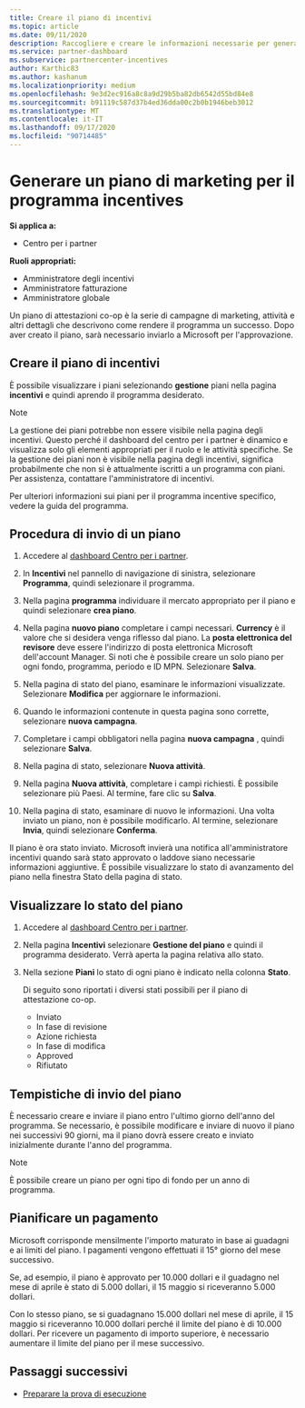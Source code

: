 ```yaml
---
title: Creare il piano di incentivi
ms.topic: article
ms.date: 09/11/2020
description: Raccogliere e creare le informazioni necessarie per generare un piano di marketing efficace per il programma incentives.
ms.service: partner-dashboard
ms.subservice: partnercenter-incentives
author: Karthic83
ms.author: kashanum
ms.localizationpriority: medium
ms.openlocfilehash: 9e3d2ec916a8c8a9d29b5ba82db6542d55bd84e8
ms.sourcegitcommit: b91119c587d37b4ed36dda00c2b0b1946beb3012
ms.translationtype: MT
ms.contentlocale: it-IT
ms.lasthandoff: 09/17/2020
ms.locfileid: "90714485"
---
```

# <a name="generate-a-marketing-plan-for-your-incentives-program"></a>Generare un piano di marketing per il programma incentives

**Si applica a:**

- Centro per i partner

**Ruoli appropriati:**

- Amministratore degli incentivi
- Amministratore fatturazione
- Amministratore globale

Un piano di attestazioni co-op è la serie di campagne di marketing, attività e altri dettagli che descrivono come rendere il programma un successo. Dopo aver creato il piano, sarà necessario inviarlo a Microsoft per l'approvazione.

## <a name="create-your-incentives-plan"></a>Creare il piano di incentivi

È possibile visualizzare i piani selezionando **gestione** piani nella pagina **incentivi** e quindi aprendo il programma desiderato.

>[!NOTE]
>La gestione dei piani potrebbe non essere visibile nella pagina degli incentivi. Questo perché il dashboard del centro per i partner è dinamico e visualizza solo gli elementi appropriati per il ruolo e le attività specifiche. Se la gestione dei piani non è visibile nella pagina degli incentivi, significa probabilmente che non si è attualmente iscritti a un programma con piani. Per assistenza, contattare l'amministratore di incentivi.

Per ulteriori informazioni sui piani per il programma incentive specifico, vedere la guida del programma.

## <a name="how-to-submit-a-plan"></a>Procedura di invio di un piano

1. Accedere al [dashboard Centro per i partner](https://partner.microsoft.com/dashboard/).

2. In **Incentivi** nel pannello di navigazione di sinistra, selezionare **Programma**, quindi selezionare il programma. 

3. Nella pagina **programma** individuare il mercato appropriato per il piano e quindi selezionare **crea piano**. 

4. Nella pagina **nuovo piano** completare i campi necessari. **Currency** è il valore che si desidera venga riflesso dal piano. La **posta elettronica del revisore** deve essere l'indirizzo di posta elettronica Microsoft dell'account Manager. Si noti che è possibile creare un solo piano per ogni fondo, programma, periodo e ID MPN. Selezionare **Salva**.

5. Nella pagina di stato del piano, esaminare le informazioni visualizzate. Selezionare **Modifica** per aggiornare le informazioni.

6. Quando le informazioni contenute in questa pagina sono corrette, selezionare **nuova campagna**.

7. Completare i campi obbligatori nella pagina **nuova campagna** , quindi selezionare **Salva**.

8. Nella pagina di stato, selezionare **Nuova attività**. 

9. Nella pagina **Nuova attività**, completare i campi richiesti. È possibile selezionare più Paesi. Al termine, fare clic su **Salva**. 

10. Nella pagina di stato, esaminare di nuovo le informazioni. Una volta inviato un piano, non è possibile modificarlo. Al termine, selezionare **Invia**, quindi selezionare **Conferma**.

Il piano è ora stato inviato. Microsoft invierà una notifica all'amministratore incentivi quando sarà stato approvato o laddove siano necessarie informazioni aggiuntive. È possibile visualizzare lo stato di avanzamento del piano nella finestra Stato della pagina di stato.

## <a name="view-the-status-of-your-plan"></a>Visualizzare lo stato del piano

1. Accedere al [dashboard Centro per i partner](https://partner.microsoft.com/dashboard/).

2. Nella pagina **Incentivi** selezionare **Gestione del piano** e quindi il programma desiderato. Verrà aperta la pagina relativa allo stato.

3. Nella sezione **Piani** lo stato di ogni piano è indicato nella colonna **Stato**.

   Di seguito sono riportati i diversi stati possibili per il piano di attestazione co-op.

   - Inviato
   - In fase di revisione
   - Azione richiesta
   - In fase di modifica
   - Approved
   - Rifiutato

## <a name="plan-submission-timelines"></a>Tempistiche di invio del piano

È necessario creare e inviare il piano entro l'ultimo giorno dell'anno del programma. Se necessario, è possibile modificare e inviare di nuovo il piano nei successivi 90 giorni, ma il piano dovrà essere creato e inviato inizialmente durante l'anno del programma.

>[!NOTE]
> È possibile creare un piano per ogni tipo di fondo per un anno di programma.

## <a name="plan-payments"></a>Pianificare un pagamento

Microsoft corrisponde mensilmente l'importo maturato in base ai guadagni e ai limiti del piano. I pagamenti vengono effettuati il 15° giorno del mese successivo.

Se, ad esempio, il piano è approvato per 10.000 dollari e il guadagno nel mese di aprile è stato di 5.000 dollari, il 15 maggio si riceveranno 5.000 dollari.

Con lo stesso piano, se si guadagnano 15.000 dollari nel mese di aprile, il 15 maggio si riceveranno 10.000 dollari perché il limite del piano è di 10.000 dollari. Per ricevere un pagamento di importo superiore, è necessario aumentare il limite del piano per il mese successivo.

## <a name="next-steps"></a>Passaggi successivi

- [Preparare la prova di esecuzione](incentives-prepare-your-proof-of-execution.md)
